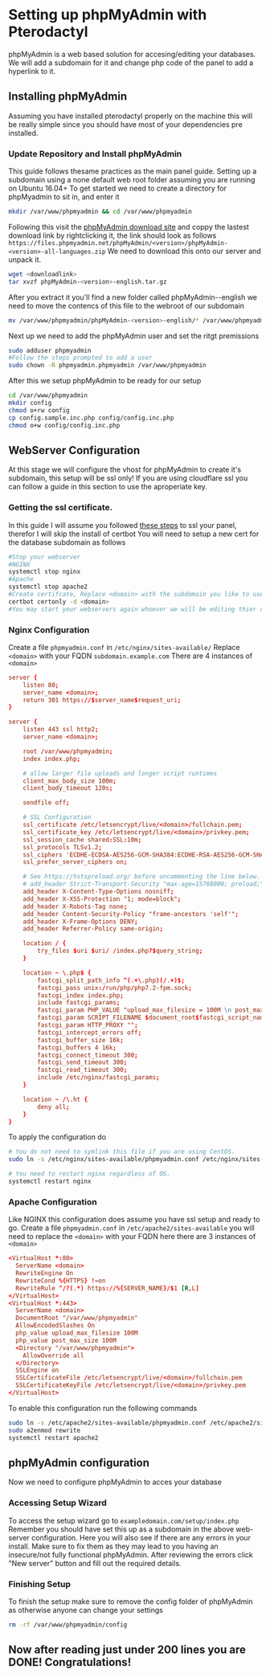 # Setting up phpMyAdmin with Pterodactyl

phpMyAdmin is a web based solution for accesing/editing your databases. We will add a subdomain for it and change php code of the panel to add a hyperlink to it.

## Installing phpMyAdmin
Assuming you have installed pterodactyl properly on the machine this will be really simple since you should have most of your dependencies pre installed.

### Update Repository and Install phpMyAdmin
This guide follows thesame practices as the main panel guide. Setting up a subdomain using a none default  web root folder assuming you are running on Ubuntu 16.04+
To get started we need to create a directory for phpMyadmin to sit in, and enter it
```bash
mkdir /var/www/phpmyadmin && cd /var/www/phpmyadmin
```
Following this visit the [phpMyAdmin download site](https://www.phpmyadmin.net/downloads/) and coppy the lastest download link by rightclicking it, the link should look as follows `https://files.phpmyadmin.net/phpMyAdmin/<version>/phpMyAdmin-<version>-all-languages.zip` We need to download this onto our server and unpack it.
```bash
wget <downloadlink>
tar xvzf phpMyAdmin-<version>-english.tar.gz
```
After you extract it you'll find a new folder called phpMyAdmin-<version>-english we need to move the contencs of this file to the webroot of our subdomain
```bash
mv /var/www/phpmyadmin/phpMyAdmin-<version>-english/* /var/www/phpmyadmin
```

Next up we need to add the phpMyAdmin user and set the ritgt premissions
```bash
sudo adduser phpmyadmin
#Follow the steps prompted to add a user
sudo chown -R phpmyadmin.phpmyadmin /var/www/phpmyadmin
```
After this we setup phpMyAdmin to be ready for our setup
```bash
cd /var/www/phpmyadmin
mkdir config
chmod o+rw config
cp config.sample.inc.php config/config.inc.php
chmod o+w config/config.inc.php
```

## WebServer Configuration
At this stage we will configure the vhost for phpMyAdmin to create it's subdomain, this setup will be ssl only! If you are using cloudflare ssl you can follow a guide in this section to use the aproperiate key.
### Getting the ssl certificate.
In this guide I will assume you followed [these steps](https://pterodactyl.io/tutorials/creating_ssl_certificates.html) to ssl your panel, therefor I will skip the install of certbot
You will need to setup a new cert for the database subdomain as follows
```bash
#Stop your webserver
#NGINX
systemctl stop nginx
#Apache
systemctl stop apache2
#Create certifcate, Replace <domain> with the subdomain you like to use for phpMyAdmin
certbot certonly -d <domain>
#You may start your webservers again whoever we will be editing thier config files therefore it can stay turned off
```
### Nginx Configuration
Create a file `phpmyadmin.conf` in `/etc/nginx/sites-available/`
Replace `<domain>` with your FQDN `subdomain.example.com` There are 4 instances of `<domain>`
```conf
server {
    listen 80;
    server_name <domain>;
    return 301 https://$server_name$request_uri;
}

server {
    listen 443 ssl http2;
    server_name <domain>;

    root /var/www/phpmyadmin;
    index index.php;

    # allow larger file uploads and longer script runtimes
    client_max_body_size 100m;
    client_body_timeout 120s;

    sendfile off;

    # SSL Configuration
    ssl_certificate /etc/letsencrypt/live/<domain>/fullchain.pem;
    ssl_certificate_key /etc/letsencrypt/live/<domain>/privkey.pem;
    ssl_session_cache shared:SSL:10m;
    ssl_protocols TLSv1.2;
    ssl_ciphers 'ECDHE-ECDSA-AES256-GCM-SHA384:ECDHE-RSA-AES256-GCM-SHA384:ECDHE-ECDSA-CHACHA20-POLY1305:ECDHE-RSA-CHACHA20-POLY1305:ECDHE-ECDSA-AES128-GCM-SHA256:ECDHE-RSA-AES128-GCM-SHA256:ECDHE-ECDSA-AES256-SHA384:ECDHE-RSA-AES256-SHA384:ECDHE-ECDSA-AES128-SHA256:ECDHE-RSA-AES128-SHA256';
    ssl_prefer_server_ciphers on;

    # See https://hstspreload.org/ before uncommenting the line below.
    # add_header Strict-Transport-Security "max-age=15768000; preload;";
    add_header X-Content-Type-Options nosniff;
    add_header X-XSS-Protection "1; mode=block";
    add_header X-Robots-Tag none;
    add_header Content-Security-Policy "frame-ancestors 'self'";
    add_header X-Frame-Options DENY;
    add_header Referrer-Policy same-origin;

    location / {
        try_files $uri $uri/ /index.php?$query_string;
    }

    location ~ \.php$ {
        fastcgi_split_path_info ^(.+\.php)(/.+)$;
        fastcgi_pass unix:/run/php/php7.2-fpm.sock;
        fastcgi_index index.php;
        include fastcgi_params;
        fastcgi_param PHP_VALUE "upload_max_filesize = 100M \n post_max_size=100M";
        fastcgi_param SCRIPT_FILENAME $document_root$fastcgi_script_name;
        fastcgi_param HTTP_PROXY "";
        fastcgi_intercept_errors off;
        fastcgi_buffer_size 16k;
        fastcgi_buffers 4 16k;
        fastcgi_connect_timeout 300;
        fastcgi_send_timeout 300;
        fastcgi_read_timeout 300;
        include /etc/nginx/fastcgi_params;
    }

    location ~ /\.ht {
        deny all;
    }
}
```
To apply the configuration do
```bash
# You do not need to symlink this file if you are using CentOS.
sudo ln -s /etc/nginx/sites-available/phpmyadmin.conf /etc/nginx/sites-enabled/phpmyadmin.conf

# You need to restart nginx regardless of OS.
systemctl restart nginx
```
### Apache Configuration
Like NGINX this configuration does assume you have ssl setup and ready to go.
Create a file `phpmyadmin.conf` in `/etc/apache2/sites-available` you will need to replace the `<domain>` with your FQDN here there are 3 instances of `<domain>`
```conf
<VirtualHost *:80>
  ServerName <domain>
  RewriteEngine On
  RewriteCond %{HTTPS} !=on
  RewriteRule ^/?(.*) https://%{SERVER_NAME}/$1 [R,L]
</VirtualHost>
<VirtualHost *:443>
  ServerName <domain>
  DocumentRoot "/var/www/phpmyadmin"
  AllowEncodedSlashes On
  php_value upload_max_filesize 100M
  php_value post_max_size 100M
  <Directory "/var/www/phpmyadmin">
    AllowOverride all
  </Directory>
  SSLEngine on
  SSLCertificateFile /etc/letsencrypt/live/<domain>/fullchain.pem
  SSLCertificateKeyFile /etc/letsencrypt/live/<domain>/privkey.pem
</VirtualHost>
```
To enable this configuration run the following commands
```bash
sudo ln -s /etc/apache2/sites-available/phpmyadmin.conf /etc/apache2/sites-enabled/phpmyadmin.conf
sudo a2enmod rewrite
systemctl restart apache2
```
## phpMyAdmin configuration
Now we need to configure phpMyAdmin to acces your database
### Accessing Setup Wizard
To access the setup wizard go to `exampledomain.com/setup/index.php`
Remember you should have set this up as a subdomain in the above web-server configuration. Here you will also see if there are any errors in your install. Make sure to fix them as they may lead to you having an insecure/not fully functional phpMyAdmin.
After reviewing the errors click "New server" button and fill out the required details.
### Finishing Setup
To finish the setup make sure to remove the config folder of phpMyAdmin as otherwise anyone can change your settings
```bash
rm -rf /var/www/phpmyadmin/config
```
## Now after reading just under 200 lines you are DONE! Congratulations!

